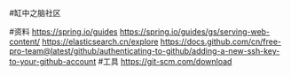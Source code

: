 #缸中之脑社区

#资料
https://spring.io/guides
https://spring.io/guides/gs/serving-web-content/
https://elasticsearch.cn/explore
https://docs.github.com/cn/free-pro-team@latest/github/authenticating-to-github/adding-a-new-ssh-key-to-your-github-account
#工具
https://git-scm.com/download